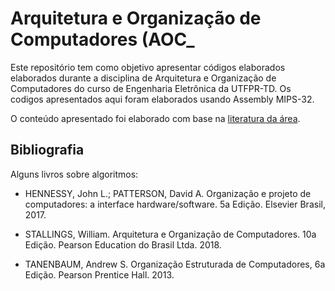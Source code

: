 # Arquitetura e Organização de Computadores (AOC_

<div>
  <div id="intro">
    <p> Este repositório tem como objetivo apresentar códigos elaborados elaborados durante a disciplina de Arquitetura e Organização de Computadores do curso de Engenharia Eletrônica da UTFPR-TD. Os codigos apresentados aqui foram elaborados usando Assembly MIPS-32.</p> 
    <p>O conteúdo apresentado foi elaborado com base na <a href="#bibliografia">literatura da área</a>.</p>
  
  <div id="bibliografia">
    <h2>Bibliografia</h2>
      <p>Alguns livros sobre algoritmos:</p>
      <ul>
        <li><p>HENNESSY, John L.; PATTERSON, David A. Organização e projeto de computadores: a interface hardware/software. 5a Edição. Elsevier Brasil, 2017.</p></li>
        <li><p>STALLINGS, William. Arquitetura e Organização de Computadores. 10a Edição. Pearson Education do Brasil Ltda. 2018.</p></li>
        <li><p>TANENBAUM, Andrew S. Organização Estruturada de Computadores, 6a Edição. Pearson Prentice Hall. 2013.</li>
      </ul>
  </div>  
</div>

